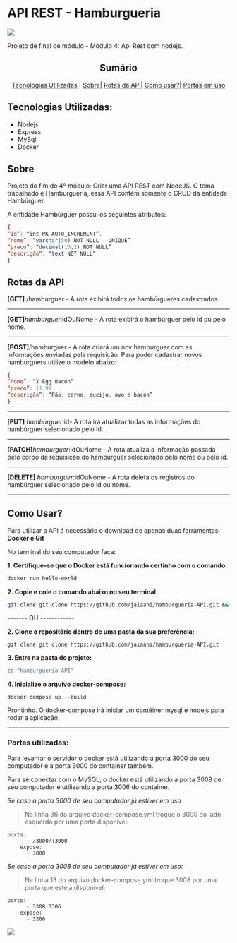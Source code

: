 # API REST - Hamburgueria 
![](./readme/burguers.gif)

Projeto de final de módulo - Módulo 4: 
Api Rest com nodejs.

<div align="center"/>

## 				Sumário
[Tecnologias Utilizadas](#tecnologia) | [Sobre](#sobre)|  [Rotas da API](#rotas)|  [Como usar?](howTo)| [Portas em uso](#portas)

</div>

<div id='tecnologias'/>

## Tecnologias Utilizadas: 

* Nodejs 
* Express
* MySql
* Docker

<div id='sobre'/>

## Sobre 

Projeto do fim do 4º módulo: Criar uma API REST com NodeJS.
O tema trabalhado é Hamburgueria, essa API contém somente o CRUD da entidade Hambúrguer.

A entidade Hambúrguer possui os seguintes atributos:

```javascript
{
“id”: “int PK AUTO_INCREMENT”,
“nome”: “varchar(50) NOT NULL - UNIQUE”
“preco”: “decimal(10,2) NOT NULL”
“descrição”: “text NOT NULL”
}
```


<div id='rotas'/>

## Rotas da API

**[GET]** /hamburguer - A rota exibirá todos os hambúrgueres cadastrados.
- - - -
**[GET]**_hamburguer_:idOuNome - A rota exibirá o hambúrguer pelo Id ou pelo nome. 
- - - -
**[POST]**/hamburguer - A rota criará um nov hamburguer com as informações enviadas pela requisição. 
Para poder cadastrar novos hamburguers utilize o modelo abaixo: 
```javascript
{
“nome”: “X Egg Bacon”
“preco”: 11.99
“descrição”: “Pão, carne, queijo, ovo e bacon”
}

```
- - - -
**[PUT]** _hamburguer_:id- A rota irá atualizar todas as informações do hambúrguer selecionado pelo Id.
- - - -
**[PATCH]**_hamburguer_:idOuNome - A rota atualiza a informação passada pelo corpo da requisição do hambúrguer selecionado pelo nome ou pelo id. 
- - - -
**[DELETE]** _hamburguer_:idOuNome - A rota deleta os registros do hambúrguer selecionado pelo id ou nome.
- - - -

<div id='howTo'>
  
## Como Usar?  
  
Para utilizar a API é necessário o download de apenas duas ferramentas: **Docker e Git**

No terminal do seu computador faça: 

**1. Certifique-se que o Docker está funcionando certinho com o comando:** 
```bash
docker run hello-world

```
**2. Copie e cole o comando abaixo no seu terminal.**
```bash
git clone git clone https://github.com/jaiaani/hamburgueria-API.git && cd "hamburgueria-API" && docker-compose up --build
```
 ------- OU ------------
  
**2. Clone o repositório dentro de uma pasta da sua preferência:**
```git
git clone git clone https://github.com/jaiaani/hamburgueria-API.git 
```

**3. Entre na pasta do projeto:**
```bash
cd "hamburgueria-API"
```

**4. Inicialize o arquivo docker-compose:**
```docker
docker-compose up --build
```

Prontinho. O docker-compose irá iniciar um contêiner mysql e nodejs para rodar a aplicação.
- - - -
  <div id='portas'/>
  
### Portas utilizadas:
  
Para levantar o servidor o docker está utilizando a porta 3000 do seu computador e a porta 3000 do container também.

Para se conectar com o MySQL, o docker está utilizando a porta 3008 de seu computador e utilizando a porta 3006 do container.

*Se caso a porta 3000 de seu computador já estiver em uso* 

> Na linha 36 do arquivo docker-compose.yml troque o 3000 do lado esquerdo por uma porta disponível:  
```docker
ports:
      - /3000/:3000
    expose:
      - 3000
```

*Se caso a porta 3008 de seu computador já estiver em uso:*
  
> Na linha 13 do arquivo docker-compose.yml troque 3008 por uma porta que esteja disponível:   
```docker 
ports:
      - 3308:3306
    expose:
      - 3306
```

![](./readme/burguer-dance.gif)
